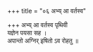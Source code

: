 +++
title = "०६ अभ्य् आ वर्तस्व"

+++
अभ्य् आ वर्तस्व पृथिवी  
यज्ञेन पयसा सह ।  
अपान्तो अग्निर् इषितो ऽव रोहतु ॥